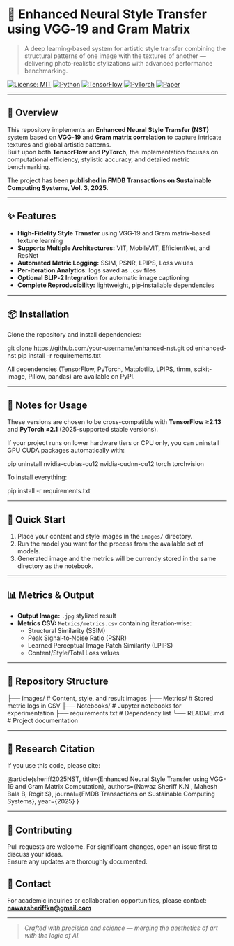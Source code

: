 # 🎨 Enhanced Neural Style Transfer using VGG‑19 and Gram Matrix

> A deep learning‑based system for artistic style transfer combining the structural patterns of one image with the textures of another — delivering photo‑realistic stylizations with advanced performance benchmarking.

[![License: MIT](https://img.shields.io/badge/License-MIT-yellow.svg)](./LICENSE) 
[![Python](https://img.shields.io/badge/Python-3.10-blue.svg)]()
[![TensorFlow](https://img.shields.io/badge/TensorFlow-2.x-orange.svg)]()
[![PyTorch](https://img.shields.io/badge/PyTorch-1.13+-red.svg)]()
[![Paper](https://img.shields.io/badge/Research-Published-green.svg)](https://drive.google.com/file/d/17j1QJ3JQ0NJ8wjKVsAOBrOH_Wf41V8Z_/view?usp=sharing)

---

## 🧠 Overview

This repository implements an **Enhanced Neural Style Transfer (NST)** system based on **VGG‑19** and **Gram matrix correlation** to capture intricate textures and global artistic patterns.  
Built upon both **TensorFlow** and **PyTorch**, the implementation focuses on computational efficiency, stylistic accuracy, and detailed metric benchmarking.

The project has been **published in FMDB Transactions on Sustainable Computing Systems, Vol. 3, 2025.**

---

## ✨ Features

- **High‑Fidelity Style Transfer** using VGG‑19 and Gram matrix‑based texture learning  
- **Supports Multiple Architectures:** VIT, MobileVIT, EfficientNet, and ResNet  
- **Automated Metric Logging:** SSIM, PSNR, LPIPS, Loss values  
- **Per‑iteration Analytics:** logs saved as `.csv` files  
- **Optional BLIP‑2 Integration** for automatic image captioning  
- **Complete Reproducibility:** lightweight, pip‑installable dependencies  

---

## 📦 Installation

Clone the repository and install dependencies:

git clone https://github.com/your-username/enhanced-nst.git
cd enhanced-nst
pip install -r requirements.txt


All dependencies (TensorFlow, PyTorch, Matplotlib, LPIPS, timm, scikit-image, Pillow, pandas) are available on PyPI.

---
## 🧾 Notes for Usage

These versions are chosen to be cross-compatible with **TensorFlow ≥2.13** and **PyTorch ≥2.1** (2025-supported stable versions).  

If your project runs on lower hardware tiers or CPU only, you can uninstall GPU CUDA packages automatically with:

pip uninstall nvidia-cublas-cu12 nvidia-cudnn-cu12 torch torchvision

To install everything:

pip install -r requirements.txt

---

## 🚀 Quick Start

1. Place your content and style images in the `images/` directory.
2. Run the model you want for the process from the available set of models.
3. Generated image and the metrics will be currently stored in the same directory as the notebook.


---

## 📊 Metrics & Output

- **Output Image:** `.jpg` stylized result  
- **Metrics CSV:** `Metrics/metrics.csv` containing iteration‑wise:
  - Structural Similarity (SSIM)
  - Peak Signal‑to‑Noise Ratio (PSNR)
  - Learned Perceptual Image Patch Similarity (LPIPS)
  - Content/Style/Total Loss values

---

## 📁 Repository Structure

├── images/ # Content, style, and result images
├── Metrics/ # Stored metric logs in CSV
├── Notebooks/ # Jupyter notebooks for experimentation
├── requirements.txt # Dependency list
└── README.md # Project documentation


---

## 🧪 Research Citation

If you use this code, please cite:

@article{sheriff2025NST,
title={Enhanced Neural Style Transfer using VGG-19 and Gram Matrix Computation},
authors={Nawaz Sheriff K.N , Mahesh Bala B, Rogit S},
journal={FMDB Transactions on Sustainable Computing Systems},
year={2025}
}


---

## 🤝 Contributing

Pull requests are welcome. For significant changes, open an issue first to discuss your ideas.  
Ensure any updates are thoroughly documented.


## 💬 Contact

For academic inquiries or collaboration opportunities, please contact:  
**nawazsheriffkn@gmail.com**

---

> _Crafted with precision and science — merging the aesthetics of art with the logic of AI._
